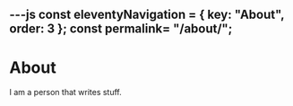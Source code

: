 ---js
const eleventyNavigation = {
	key: "About",
	order: 3
};
const permalink= "/about/";
---

<h1 class="text-4xl font-bold mt-8 mb-4">About</h1>

I am a person that writes stuff.
